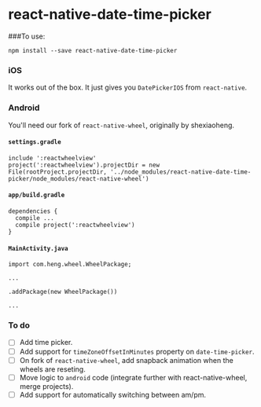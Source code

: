 # react-native-date-time-picker

###To use:

```
npm install --save react-native-date-time-picker
```

### iOS
It works out of the box.  It just gives you `DatePickerIOS` from `react-native`.

### Android
You'll need our fork of `react-native-wheel`, originally by shexiaoheng.
#### `settings.gradle`
```
include ':reactwheelview'
project(':reactwheelview').projectDir = new File(rootProject.projectDir, '../node_modules/react-native-date-time-picker/node_modules/react-native-wheel')
```

#### `app/build.gradle`
```
dependencies {
  compile ...
  compile project(':reactwheelview')
}
```

#### `MainActivity.java`
```
import com.heng.wheel.WheelPackage;

...

.addPackage(new WheelPackage())

...
```

### To do
- [ ] Add time picker.
- [ ] Add support for `timeZoneOffsetInMinutes` property on `date-time-picker`.
- [ ] On fork of `react-native-wheel`, add snapback animation when the wheels are reseting.
- [ ] Move logic to `android` code (integrate further with react-native-wheel, merge projects).
- [ ] Add support for automatically switching between am/pm.
